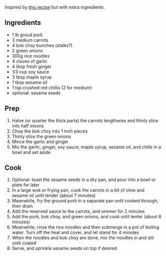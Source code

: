 Inspired by [this recipe](https://choosingchia.com/15-minute-sesame-ginger-noodles/) but with extra ingredients.

## Ingredients
- 1 lb groud pork
- 3 medium carrots
- 4 bok choy bunches (stalks?)
- 2 green onions
- 300g rice noodles
- 4 cloves of garlic
- 4 tbsp fresh ginger
- 1/3 cup soy sauce
- 3 tbsp maple syrup
- 1 tbsp sesame oil
- 1 tsp crushed red chillis (2 for medium)
- optional: sesame seeds

## Prep
1. Halve (or quarter the thick parts) the carrots lengthwise and thinly slice into half moons
2. Chop the bok choy into 1 inch pieces
3. Thinly slice the green onions
4. Mince the garlic and ginger
5. Mix the garlic, ginger, soy sauce, maple syrup, sesame oil, and chills in a bowl and set aside

## Cook
1. Optional: toast the sesame seeds in a dry pan, and pour into a bowl or plate for later
2. In a large wok or frying pan, cook the carrots in a bit of olive and sesame oil until tender (about 7 minutes)
3. Meanwhile, fry the ground pork in a separate pan until cooked through, then drain
4. Add the reserved sauce to the carrots, and simmer for 2 minutes
5. Add the pork, bok choy, and green onions, and cook until tenter (about 8 minutes)
6. Meanwhile, rinse the rice noodles and then submerge in a pot of boiling water. Turn off the heat and cover, and let stand for 4 minutes
7. When the noodles and bok choy are done, mix the noodles in and stir until coated
8. Serve, and sprinkle sesame seeds on top if desired

